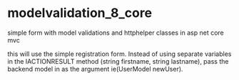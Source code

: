 # modelvalidation_8_core
simple form with model validations and httphelper classes in asp net core mvc

this will use the simple registration form.  Instead of using separate variables in the IACTIONRESULT method (string firstname, string lastname), pass the backend model in as the argument ie(UserModel newUser).
